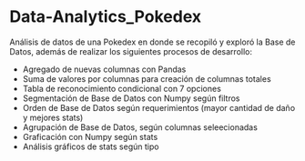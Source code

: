 # Data-Analytics_Pokedex
Análisis de datos de una Pokedex en donde se recopiló y exploró la Base de Datos, además de realizar los siguientes procesos de desarrollo:

- Agregado de nuevas columnas con Pandas
- Suma de valores por columnas para creación de columnas totales
- Tabla de reconocimiento condicional con 7 opciones
- Segmentación de Base de Datos con Numpy según filtros
- Orden de Base de Datos según requerimientos (mayor cantidad de daño y mejores stats)
- Agrupación de Base de Datos, según columnas seleecionadas
- Graficación con Numpy según stats
- Análisis gráficos de stats según tipo
